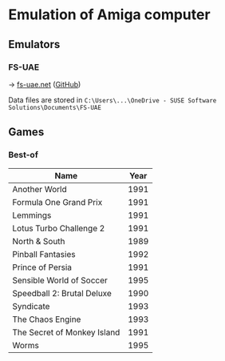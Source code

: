 # Emulation of Amiga computer

## Emulators

### FS-UAE

→ [fs-uae.net](https://fs-uae.net/) ([GitHub](https://github.com/FrodeSolheim/fs-uae))

Data files are stored in `C:\Users\...\OneDrive - SUSE Software Solutions\Documents\FS-UAE`

## Games

### Best-of

Name                        | Year
----------------------------| ----
Another World               | 1991
Formula One Grand Prix      | 1991
Lemmings                    | 1991
Lotus Turbo Challenge 2     | 1991
North & South               | 1989
Pinball Fantasies           | 1992
Prince of Persia            | 1991
Sensible World of Soccer    | 1995
Speedball 2: Brutal Deluxe  | 1990
Syndicate                   | 1993
The Chaos Engine            | 1993
The Secret of Monkey Island | 1991
Worms                       | 1995
